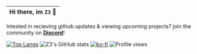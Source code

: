 |Hi there, im ```Z3``` 👋|
|----|


Intested in recieving github updates & viewing upcoming projects? join the community on **[Discord](https://discord.gg/PJPcsWV2sv)**!

[![Top Langs](https://github-readme-stats.vercel.app/api/top-langs/?username=SirZ3us&layout=compact)](https://github.com/anuraghazra/github-readme-stats)
![Z3's GitHub stats](https://github-readme-stats.vercel.app/api?username=SirZ3us&count_private=true&show_icons=true&theme=tokyonight)
[![ko-fi](https://ko-fi.com/img/githubbutton_sm.svg)](https://ko-fi.com/z3github)
![Profile views](https://gpvc.arturio.dev/SirZ3us)
